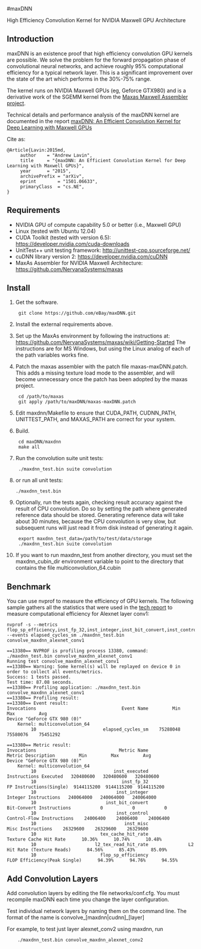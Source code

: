 #maxDNN

High Efficiency Convolution Kernel for NVIDIA Maxwell GPU Architecture

Introduction
------------

maxDNN is an existence proof that high efficiency convolution GPU kernels are possible. We solve the problem for the forward propagation phase of convolutional neural networks, and achieve roughly 95% computational efficiency for a typical network layer. This is a significant improvement over the state of the art which performs in the 30%-75% range.

The kernel runs on NVIDIA Maxwell GPUs (eg, Geforce GTX980) and is a derivative work of the SGEMM kernel from the [Maxas Maxwell Assembler project](https://github.com/NervanaSystems/maxas).

Technical details and performance analysis of the maxDNN kernel are documented in the report
[maxDNN: An Efficient Convolution Kernel for Deep Learning with Maxwell GPUs](http://arxiv-web3.library.cornell.edu/abs/1501.06633)

Cite as:

```
@Article{Lavin:2015md,
     author    = "Andrew Lavin",
     title     = "{maxDNN: An Efficient Convolution Kernel for Deep Learning with Maxwell GPUs}",
     year      = "2015",
     archivePrefix = "arXiv",
     eprint        = "1501.06633",
     primaryClass  = "cs.NE",
}
```

Requirements
------------

+ NVIDIA GPU of compute capability 5.0 or better (i.e., Maxwell GPU)
+ Linux (tested with Ubuntu 12.04)
+ CUDA Toolkit (tested with version 6.5): https://developer.nvidia.com/cuda-downloads
+ UnitTest++ unit testing framework: http://unittest-cpp.sourceforge.net/
+ cuDNN library version 2: https://developer.nvidia.com/cuDNN
+ MaxAs Assembler for NVIDIA Maxwell Architecture: https://github.com/NervanaSystems/maxas

Install
-------

1. Get the software.

        git clone https://github.com/eBay/maxDNN.git

2. Install the external requirements above.

3. Set up the MaxAs environment by following the instructions at: https://github.com/NervanaSystems/maxas/wiki/Getting-Started
The instructions are for MS Windows, but using the Linux analog of each of the path variables works fine.

4. Patch the maxas assembler with the patch file maxas-maxDNN.patch. This adds a missing texture load mode to the assembler, and will become unnecessary once the patch has been adopted by the maxas project. 

        cd /path/to/maxas
        git apply /path/to/maxDNN/maxas-maxDNN.patch

5. Edit maxdnn/Makefile to ensure that CUDA_PATH, CUDNN_PATH, UNITTEST_PATH, and MAXAS_PATH are correct for your system.

6. Build.

        cd maxDNN/maxdnn
        make all

7. Run the convolution suite unit tests:

        ./maxdnn_test.bin suite convolution
        
8.  or run all unit tests:

        ./maxdnn_test.bin

9. Optionally, run the tests again, checking result accuracy against the result of CPU convolution. Do so by setting the path where generated reference data should be stored. Generating reference data will take about 30 minutes, because the CPU convolution is very slow, but subsequent runs will just read it from disk instead of generating it again.

        export maxdnn_test_data=/path/to/test/data/storage
        ./maxdnn_test.bin suite convolution

10. If you want to run maxdnn_test from another directory, you must set the maxdnn_cubin_dir environment variable to point to the directory that contains the file multiconvolution_64.cubin

Benchmark
---------------
You can use nvprof to measure the efficiency of GPU kernels. The following sample gathers all the statistics that were used in the [tech report](http://arxiv-web3.library.cornell.edu/abs/1501.06633) to measure computational efficiency for Alexnet layer conv1:

```
nvprof -s --metrics flop_sp_efficiency,inst_fp_32,inst_integer,inst_bit_convert,inst_control,inst_misc,inst_executed,tex_cache_hit_rate,l2_tex_read_hit_rate --events elapsed_cycles_sm ./maxdnn_test.bin convolve_maxdnn_alexnet_conv1

==13380== NVPROF is profiling process 13380, command: ./maxdnn_test.bin convolve_maxdnn_alexnet_conv1
Running test convolve_maxdnn_alexnet_conv1
==13380== Warning: Some kernel(s) will be replayed on device 0 in order to collect all events/metrics.
Success: 1 tests passed.
Test time: 87.08 seconds.
==13380== Profiling application: ./maxdnn_test.bin convolve_maxdnn_alexnet_conv1
==13380== Profiling result:
==13380== Event result:
Invocations                                Event Name         Min         Max         Avg
Device "GeForce GTX 980 (0)"
	Kernel: multiconvolution_64
         10                         elapsed_cycles_sm    75288048    75580076    75451292

==13380== Metric result:
Invocations                               Metric Name                        Metric Description         Min         Max         Avg
Device "GeForce GTX 980 (0)"
	Kernel: multiconvolution_64
         10                             inst_executed                     Instructions Executed   320480600   320480600   320480600
         10                                inst_fp_32                   FP Instructions(Single)  9144115200  9144115200  9144115200
         10                              inst_integer                      Integer Instructions   240064000   240064000   240064000
         10                          inst_bit_convert                  Bit-Convert Instructions           0           0           0
         10                              inst_control                 Control-Flow Instructions    24006400    24006400    24006400
         10                                 inst_misc                         Misc Instructions    26329600    26329600    26329600
         10                        tex_cache_hit_rate                    Texture Cache Hit Rate      10.36%      10.74%      10.48%
         10                      l2_tex_read_hit_rate               L2 Hit Rate (Texture Reads)      84.56%      85.43%      85.09%
         10                        flop_sp_efficiency              FLOP Efficiency(Peak Single)      94.39%      94.76%      94.55%
```

Add Convolution Layers
---------------
Add convolution layers by editing the file networks/conf.cfg. You must recompile maxDNN each time you change the layer configuration.

Test individual network layers by naming them on the command line. The format of the name is convolve_[maxdnn|cudnn]_[layer]

For example, to test just layer alexnet_conv2 using maxdnn, run

        ./maxdnn_test.bin convolve_maxdnn_alexnet_conv2
